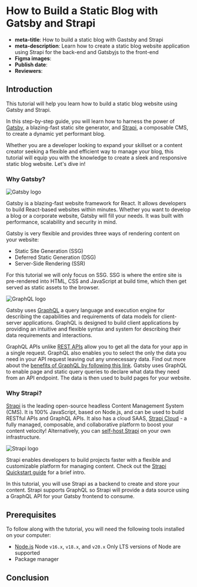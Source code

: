 # <!-- Title Here --> How to Build a Static Blog with Gatsby and Strapi
<!--Please copy-paste this in a new HackMD file and share it with dessire.ugarte-amaya@strapi.io. -->
- **meta-title**: <!--*under 65 characters* --> How to build a static blog with Gastsby and Strapi
- **meta-description**: <!-- *under 155 characters* --> Learn how to create a static blog website application using Strapi for the back-end and Gatsbyjs to the front-end
- **Figma images**: <!-- *Use [this](https://www.figma.com/file/gI8PcsqInk3DAwfIxmcyPI/Writers-Blog-Banners?type=design&t=aR5xXTyBSWXBcR5P-0) figma file* -->
- **Publish date**: 
- **Reviewers**: 

## Introduction

This tutorial will help you learn how to build a static blog website using Gatsby and Strapi. 

In this step-by-step guide, you will learn how to harness the power of [Gatsby](https://www.gatsbyjs.com/docs/), a blazing-fast static site generator, and [Strapi](https://strapi.io/features), a composable CMS, to create a dynamic yet performant blog.

Whether you are a developer looking to expand your skillset or a content creator seeking a flexible and efficient way to manage your blog, this tutorial will equip you with the knowledge to create a sleek and responsive static blog website. Let's dive in!

### Why Gatsby?

![Gatsby logo](https://hackmd.io/_uploads/SypSzkTC3.jpg)

Gatsby is a blazing-fast website framework for React. It allows developers to build React-based websites within minutes. Whether you want to develop a blog or a corporate website, Gatsby will fill your needs. It was built with performance, scalability and security in mind.

Gatsby is very flexible and provides three ways of rendering content on your website:
- Static Site Generation (SSG)
- Deferred Static Generation (DSG)
- Server-Side Rendering (SSR)

For this tutorial we will only focus on SSG. SSG is where the entire site is pre-rendered into HTML, CSS and JavaScript at build time, which then get served as static assets to the browser.

![GraphQL logo](https://hackmd.io/_uploads/H191qJaCn.png)


Gatsby uses [GraphQL](https://spec.graphql.org/October2021/) a query language and execution engine for describing the capabilities and requirements of data models for client-server applications. GraphQL is designed to build client applications by providing an intuitive and flexible syntax and system for describing their data requirements and interactions.

GraphQL APIs unlike [REST APIs](https://en.wikipedia.org/wiki/REST) allow you to get all the data for your app in a single request. GraphQL also enables you to select the only the data you need in your API request leaving out any unnecessary data. Find out more about the [benefits of GraphQL by following this link](https://graphql.org/faq/#why-should-i-use-graphql). Gatsby uses GraphQL to enable page and static query queries to declare what data they need from an API endpoint. The data is then used to build pages for your website.

### Why Strapi?

[Strapi](https://strapi.io/features) is the leading open-source headless Content Management System (CMS). It is 100% JavaScript, based on Node.js, and can be used to build RESTful APIs and GraphQL APIs. It also has a cloud SAAS, [Strapi Cloud](https://cloud.strapi.io/login) - a fully managed, composable, and collaborative platform to boost your content velocity! Alternatively, you can [self-host Strapi](https://strapi.io/pricing-self-hosted) on your own infrastructure.

![Strapi logo](https://hackmd.io/_uploads/ByqrelaAh.png)


Strapi enables developers to build projects faster with a flexible and customizable platform for managing content. Check out the [Strapi Quickstart guide](https://docs.strapi.io/dev-docs/quick-start) for a brief intro.

In this tutorial, you will use Strapi as a backend to create and store your content. Strapi supports GraphQL so Strapi will provide a data source using a GraphQL API for your Gatsby frontend to consume.

## Prerequisites

To follow along with the tutorial, you will need the following tools installed on your computer:

- [Node.js](https://nodejs.org/en/download) Node `v16.x`, `v18.x`, and `v20.x` Only LTS versions of Node are supported
- Package manager

## Conclusion 